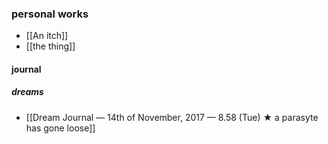 ### personal works
- [[An itch]]
- [[the thing]]
#### journal
##### dreams
- [[Dream Journal — 14th of November, 2017 — 8.58 (Tue) ★ a parasyte has gone loose]]